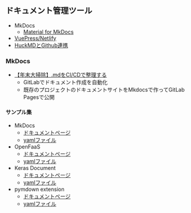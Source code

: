 ## ドキュメント管理ツール
  - MkDocs
    - [Material for MkDocs](https://squidfunk.github.io/mkdocs-material/getting-started/)
  - [VuePress/Netlify](https://qiita.com/ozaki25/items/a1988b01f83f6616b7f9)
  - [HuckMDとGithub連携](https://1o0.jp/blog/post/201908/hugo-by-huckmd-github-netlify/)

### MkDocs
  - [【年末大掃除】.mdをCI/CDで整理する](https://tech-blog.optim.co.jp/entry/2019/12/25/173000)
    - GitLabでドキュメント作成を自動化
    - 既存のプロジェクトのドキュメントサイトをMkdocsで作ってGitLab Pagesで公開
#### サンプル集
  - MkDocs
    - [ドキュメントページ](https://www.mkdocs.org/)
    - [yamlファイル](https://github.com/mkdocs/mkdocs/blob/master/mkdocs.yml)
  - OpenFaaS
    - [ドキュメントページ](https://docs.openfaas.com/)
    - [yamlファイル](https://github.com/openfaas/docs/blob/master/mkdocs.yml)
  - Keras Document
    - [ドキュメントページ](https://keras.io/ja/)
    - [yamlファイル](https://github.com/keras-team/keras-docs-ja/blob/master/mkdocs.yml)
  - pymdown extension
    - [ドキュメントページ](https://facelessuser.github.io/pymdown-extensions/)
    - [yamlファイル](https://github.com/facelessuser/pymdown-extensions/blob/master/mkdocs.yml)
